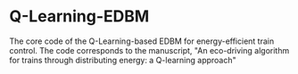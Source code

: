 # Q-Learning-EDBM
The core code of the Q-Learning-based EDBM for energy-efficient train control. 
The code corresponds to the manuscript, "An eco-driving algorithm for trains through distributing energy: a Q-learning approach"
